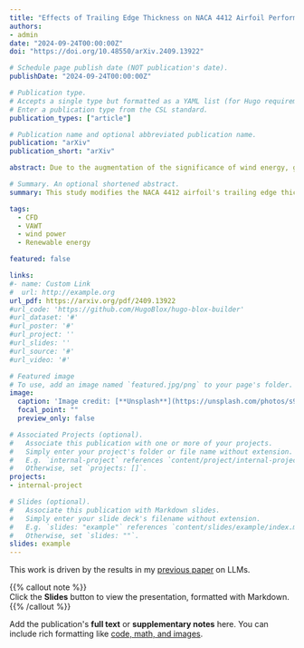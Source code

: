 ```yaml
---
title: "Effects of Trailing Edge Thickness on NACA 4412 Airfoil Performance at Low Reynolds Numbers: A CFD Analysis"
authors:
- admin
date: "2024-09-24T00:00:00Z"
doi: "https://doi.org/10.48550/arXiv.2409.13922"

# Schedule page publish date (NOT publication's date).
publishDate: "2024-09-24T00:00:00Z"

# Publication type.
# Accepts a single type but formatted as a YAML list (for Hugo requirements).
# Enter a publication type from the CSL standard.
publication_types: ["article"]

# Publication name and optional abbreviated publication name.
publication: "arXiv"
publication_short: "arXiv"

abstract: Due to the augmentation of the significance of wind energy, giving a high priority to the \text{airfoil's} efficiency enhancement is obligatory. To improve the performance of airfoils, many impressive techniques are already invented. In this article, the trailing edge of the NACA 4412 airfoil is modified by changing the thickness. CFD is used in this study, which aids in the identification of several important details. For our investigation, we choose the reliable Spalart Almaras model and the Reynolds number is 300k. Overall, the results demonstrate that using \(0.8\%\) thickness at the trailing edge of the NACA 4412 airfoil is viable to obtain the best output. The predominant reason is that not only the better coefficient of lift but also the preferable lift-to-drag \(\frac{C_L}{C_D}\) ratio is found in this configuration. However, using \(0.2\%\) thickness at the trailing edge reduces performance as a whole. So, it is recommended to utilize \(0.2\%\) thickness on the trailing edge of the NACA 4412 airfoil.

# Summary. An optional shortened abstract.
summary: This study modifies the NACA 4412 airfoil's trailing edge thickness using CFD, finding that a 0.8% thickness offers optimal performance with improved lift and lift-to-drag ratio, while a 0.2% thickness reduces overall performance.

tags:
  - CFD
  - VAWT
  - wind power
  - Renewable energy

featured: false

links:
#- name: Custom Link
#  url: http://example.org
url_pdf: https://arxiv.org/pdf/2409.13922
#url_code: 'https://github.com/HugoBlox/hugo-blox-builder'
#url_dataset: '#'
#url_poster: '#'
#url_project: ''
#url_slides: ''
#url_source: '#'
#url_video: '#'

# Featured image
# To use, add an image named `featured.jpg/png` to your page's folder. 
image:
  caption: 'Image credit: [**Unsplash**](https://unsplash.com/photos/s9CC2SKySJM)'
  focal_point: ""
  preview_only: false

# Associated Projects (optional).
#   Associate this publication with one or more of your projects.
#   Simply enter your project's folder or file name without extension.
#   E.g. `internal-project` references `content/project/internal-project/index.md`.
#   Otherwise, set `projects: []`.
projects:
- internal-project

# Slides (optional).
#   Associate this publication with Markdown slides.
#   Simply enter your slide deck's filename without extension.
#   E.g. `slides: "example"` references `content/slides/example/index.md`.
#   Otherwise, set `slides: ""`.
slides: example
---
```


This work is driven by the results in my [previous paper](/publication/conference-paper/) on LLMs.

{{% callout note %}}  
Click the **Slides** button to view the presentation, formatted with Markdown.  
{{% /callout %}}

Add the publication's **full text** or **supplementary notes** here. You can include rich formatting like [code, math, and images](https://docs.hugoblox.com/content/writing-markdown-latex/).